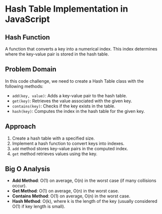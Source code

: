 # Hash Table Implementation in JavaScript

## Hash Function
A function that converts a key into a numerical index. This index determines where the key-value pair is stored in the hash table.

## Problem Domain
In this code challenge, we need to create a Hash Table class with the following methods:
- `add(key, value)`: Adds a key-value pair to the hash table.
- `get(key)`: Retrieves the value associated with the given key.
- `contains(key)`: Checks if the key exists in the table.
- `hash(key)`: Computes the index in the hash table for the given key.

## Approach
1. Create a hash table with a specified size.
2. Implement a hash function to convert keys into indexes.
3. `add` method stores key-value pairs in the computed index.
4. `get` method retrieves values using the key.

## Big O Analysis
- **Add Method**: O(1) on average, O(n) in the worst case (if many collisions occur).
- **Get Method**: O(1) on average, O(n) in the worst case.
- **Contains Method**: O(1) on average, O(n) in the worst case.
- **Hash Method**: O(k), where k is the length of the key (usually considered O(1) if key length is small).
